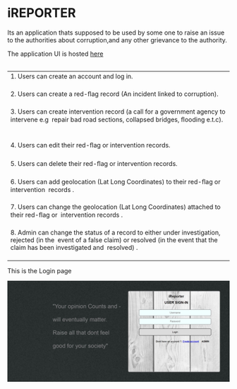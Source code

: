 # iREPORTER
Its an application thats supposed to be used by some one to raise an issue to the authorities about corruption,and any other grievance to the authority.
<table>
<tr><td>1. Users can create an account and log in. <br><br></td></tr>
<tr><td>2. Users can create a  red-ﬂag  record (An incident linked to corruption).   <br><br></td></tr>
<tr><td>3. Users can create  intervention  record   (a call for a government agency to intervene e.g  repair bad road sections, collapsed bridges, ﬂooding e.t.c).   <br><br></td></tr>
<tr><td>4. Users can edit their  red-ﬂag  or  intervention  records.   <br><br></td></tr>
<tr><td>5. Users can delete their  red-ﬂag  or  intervention  records.   <br><br></td></tr>
<tr><td>6. Users can add geolocation (Lat Long Coordinates) to their  red-ﬂag  or  intervention  records .   <br><br></td></tr>
<tr><td>7. Users can change the geolocation (Lat Long Coordinates) attached to their  red-ﬂag  or  intervention  records .   <br><br></td></tr>
<tr><td>8. Admin can change the  status  of a record to either  under investigation, rejected  (in the  event of a false claim)   or  resolved  (in the event that the claim has been investigated and  resolved) .<br> <br></td></tr>

The application UI is hosted <a href="https://nicholusmuwonge.github.io/iReporter/UI/index.html.">here</a><br><br>

</table>

This is the Login page

![](screenshot.jpg)<br><br>
